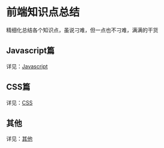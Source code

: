 # 前端知识点总结

精细化总结各个知识点，虽说刁难，但一点也不刁难，满满的干货

## Javascript篇

详见：[Javascript](./src/js/js.md)

## CSS篇

详见：[CSS](./src/css/css.md)

## 其他

详见：[其他](./src/other/index.md)